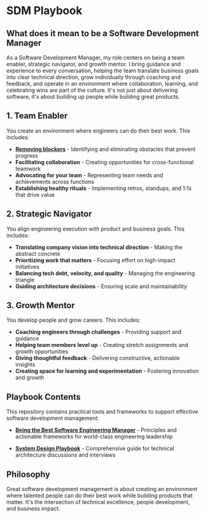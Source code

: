 # SDM Playbook

## What does it mean to be a Software Development Manager

As a Software Development Manager, my role centers on being a team enabler, strategic navigator, and growth mentor. I bring guidance and experience to every conversation, helping the team translate business goals into clear technical direction, grow individually through coaching and feedback, and operate in an environment where collaboration, learning, and celebrating wins are part of the culture. It's not just about delivering software, it's about building up people while building great products.

## 1. Team Enabler

You create an environment where engineers can do their best work. This includes:

* **[Removing blockers](./team-enablement/remove-blockers.md)** - Identifying and eliminating obstacles that prevent progress
* **Facilitating collaboration** - Creating opportunities for cross-functional teamwork
* **Advocating for your team** - Representing team needs and achievements across functions
* **Establishing healthy rituals** - Implementing retros, standups, and 1:1s that drive value

## 2. Strategic Navigator

You align engineering execution with product and business goals. This includes:

* **Translating company vision into technical direction** - Making the abstract concrete
* **Prioritizing work that matters** - Focusing effort on high-impact initiatives
* **Balancing tech debt, velocity, and quality** - Managing the engineering triangle
* **Guiding architecture decisions** - Ensuring scale and maintainability

## 3. Growth Mentor

You develop people and grow careers. This includes:

* **Coaching engineers through challenges** - Providing support and guidance
* **Helping team members level up** - Creating stretch assignments and growth opportunities
* **Giving thoughtful feedback** - Delivering constructive, actionable insights
* **Creating space for learning and experimentation** - Fostering innovation and growth

## Playbook Contents

This repository contains practical tools and frameworks to support effective software development management:

- **[Being the Best Software Engineering Manager](./being-the-best.md)** - Principles and actionable frameworks for world-class engineering leadership

- **[System Design Playbook](./systemdesign/system-design.md)** - Comprehensive guide for technical architecture discussions and interviews


## Philosophy

Great software development management is about creating an environment where talented people can do their best work while building products that matter. It's the intersection of technical excellence, people development, and business impact.
